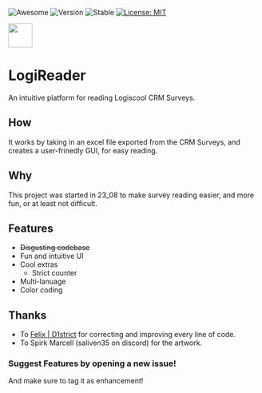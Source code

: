 ![Awesome](https://cdn.jsdelivr.net/gh/sindresorhus/awesome@d7305f38d29fed78fa85652e3a63e154dd8e8829/media/badge.svg)
![Version](https://img.shields.io/badge/Version-0.2.0-blue.svg?cacheSeconds=2592000)
![Stable](https://img.shields.io/badge/Unreleased-red.svg?cacheSeconds=2592000)
[![License: MIT](https://img.shields.io/badge/License-MIT-green.svg)](https://github.com/AdyStudios/LogiReader/blob/main/LICENSE)


<img src="https://github.com/AdyStudios/LogiReader/assets/74962285/2aa8b625-2cde-4245-911f-aa6d8e95945c" width="48">


# LogiReader
An intuitive platform for reading Logiscool CRM Surveys.

## How
It works by taking in an excel file exported from the CRM Surveys, and creates a user-frinedly GUI, for easy reading.

## Why
This project was started in 23_08 to make survey reading easier, and more fun, or at least not difficult.

## Features
- ~~Disgusting codebase~~
- Fun and intuitive UI
- Cool extras
  - Strict counter
- Multi-lanuage
- Color coding

## Thanks
- To [Felix | D1strict](https://github.com/felix-d1strict) for correcting and improving every line of code.
- To Spirk Marcell (saliven35 on discord) for the artwork.

### Suggest Features by opening a new issue!
And make sure to tag it as enhancement!
